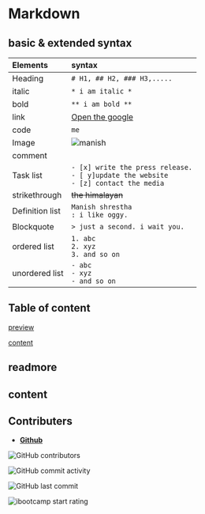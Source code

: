 # Markdown

## basic & extended syntax

| Elements        | syntax                                                                                          |
| :-------------- | :---------------------------------------------------------------------------------------------- |
| Heading         | `# H1, ## H2, ### H3,.....`                                                                     |
| italic          | `* i am italic *`                                                                               |
| bold            | `** i am bold **`                                                                               |
| link            | [Open the google](https://google.com)                                                           |
| code            | `me`                                                                                            |
| Image           | ![ manish](pets.jpg)                                                                            |
| comment         | <!--- my name is comment --->                                                                   |
| Task list       | `- [x] write the press release.` <br> `- [ y]update the website` <br> `- [z] contact the media` |
| strikethrough   | ~~the himalayan~~                                                                               |
| Definition list | `Manish shrestha`<br>`: i like oggy.`                                                           |
| Blockquote      | `> just a second. i wait you.`                                                                  |
| ordered list    | `1. abc` <br> `2. xyz` <br> `3. and so on`                                                      |
| unordered list  | `- abc` <br> `- xyz` <br> `- and so on`|

## Table of content

[preview](#readmore)

[content](#content)

## readmore

## content

## Contributers

- [**Github**](https://github.com/sabinshrestha7065)

![GitHub contributors](https://img.shields.io/github/contributors/iBootcamp/batch-2021-june)

![GitHub commit activity](https://img.shields.io/github/commit-activity/m/ibootcamp/batch-2021-june)

![GitHub last commit](https://img.shields.io/github/last-commit/iBootcamp/batch-2080-jestha)

![ibootcamp start rating](https://img.shields.io/github/stars/iBootcamp/batch-2021-june)
